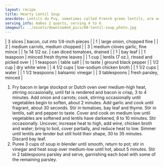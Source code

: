 ```yaml
---
layout: recipe
title: Hearty Lentil Soup
anecdote: Lentils du Puy, sometimes called French green lentils, are our first choice for this recipe, but brown, black, or regular green lentils are fine. Cooking times will vary depending on the type of lentils. Carefully sort through lentils to remove small stones and dirt.
serving_info: makes 2 quarts, serving 4 to 6
imageurl: ../assets/downloaded_pics/08-lentil-soup_photo.jpg
---
```

<!-- Ingredients -->

| 3 slices | bacon, cut into 1/4-inch pieces |
| 1 | large onion, chopped fine |
| 2 | medium carrots, medium chopped |
| 3 | medium cloves garlic, fine mince |
| 1x 14 1/2 oz. | can diced tomatoes, drained |
| 1 | bay leaf |
| 1 teaspoon | minced fresh thyme leaves |
| 1 cup | lentils (7 oz.), rinsed and picked over |
| 1 teaspoon | table salt |
| to taste | ground black pepper |
| 1/2 cup | dry white wine |
| 4 1/2 cups | low-sodium chicken broth |
| 1 1/2 cups | water |
| 1 1/2 teaspoons | balsamic vinegar |
| 3 tablespoons | fresh parsley, minced |

<!-- split -->
<!-- Steps -->
1. Fry bacon in large stockpot or Dutch oven over medium-high heat, stirring occasionally, until fat is rendered and bacon is crisp, 3 to 4 minutes. Add onion and carrots; cook, stirring occasionally until vegetables begin to soften, about 2 minutes. Add garlic and cook until fragrant, about 30 seconds. Stir in tomatoes, bay leaf and thyme. Stir in lentils, salt and pepper to taste. Cover and cook on medium low until vegetables are softened and lentils have darkened, 8 to 10 minutes. Stir occasionally. Uncover, increase heat to high, add wine, chicken broth and water; bring to boil, cover partially, and reduce heat to low. Simmer until lentils are tender but still hold their shape, 30 to 35 minutes. Discard bay leaf.
2. Puree 3 cups of soup in blender until smooth, return to pot; stir in vinegar and heat soup over medium-low until hot, about 5 minutes. Stir in 2 tablespoons parsley and serve, garnishing each bowl with some of the remaining parsley.
